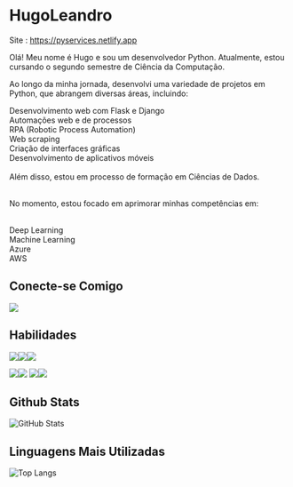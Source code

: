 # HugoLeandro
Site : https://pyservices.netlify.app

Olá! Meu nome é Hugo e sou um desenvolvedor Python. Atualmente, estou cursando o segundo semestre de Ciência da Computação.

Ao longo da minha jornada, desenvolvi uma variedade de projetos em Python, que abrangem diversas áreas, incluindo:

Desenvolvimento web com Flask e Django<br>
Automações web e de processos<br>
RPA (Robotic Process Automation)<br>
Web scraping<br>
Criação de interfaces gráficas<br>
Desenvolvimento de aplicativos móveis<br><br>
Além disso, estou em processo de formação em Ciências de Dados.<br><br>

No momento, estou focado em aprimorar minhas competências em:<br><br>

Deep Learning<br>
Machine Learning<br>
Azure<br>
AWS<br>

## Conecte-se Comigo

<a href = "https://www.linkedin.com/in/hugo-leandro-85b229169/"><img src="https://img.shields.io/badge/LinkedIn-0077B5?style=for-the-badge&logo=linkedin&logoColor=white"></a>

## Habilidades

<img src="https://img.shields.io/badge/Python-14354C?style=for-the-badge&logo=python&logoColor=white" /><img src="https://img.shields.io/badge/Django-092E20?style=for-the-badge&logo=django&logoColor=white" /><img src="https://img.shields.io/badge/Flask-000000?style=for-the-badge&logo=flask&logoColor=white"  /> 

<img src="https://img.shields.io/badge/Selenium-43B02A?style=for-the-badge&logo=selenium&logoColor=white" /><img src="https://img.shields.io/badge/Kivy-009999?style=for-the-badge&logo=kivy&logoColor=white" />
<img src="https://img.shields.io/badge/Tkinter-0178BC?style=for-the-badge&logo=tkinter&logoColor=white" /><img src="https://img.shields.io/badge/PyAutoGUI-FF6F00?style=for-the-badge&logo=pyautogui&logoColor=white" />


## Github Stats

![GitHub Stats](https://github-readme-stats.vercel.app/api?username=HugoLeandro&theme=transparent&bg_color=000&border_color=30A3DC&show_icons=true&icon_color=30A3DC&title_color=E94D5F&text_color=FFF)

## Linguagens Mais Utilizadas

![Top Langs](https://github-readme-stats-git-masterrstaa-rickstaa.vercel.app/api/top-langs/?username=HugoLeandro&bg_color=000&border_color=30A3DC&title_color=E94D5F&text_color=FFF)


